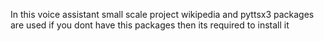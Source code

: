 In this voice assistant small scale project wikipedia and pyttsx3 packages are used if you dont have this packages then its required to install it 
